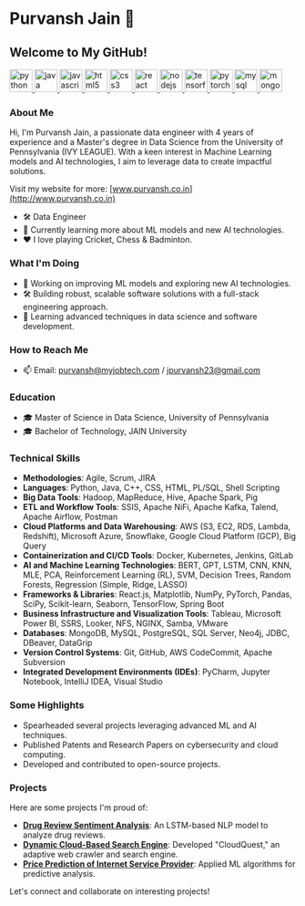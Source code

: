 # Purvansh Jain 👋

## Welcome to My GitHub!
<p align="left">
  <a href="https://python.org" target="_blank"> <img src="https://cdn.jsdelivr.net/gh/devicons/devicon/icons/python/python-original.svg" alt="python" width="40" height="40"/> </a>
  <a href="https://java.com" target="_blank"> <img src="https://cdn.jsdelivr.net/gh/devicons/devicon/icons/java/java-original.svg" alt="java" width="40" height="40"/> </a>
  <a href="https://www.javascript.com/" target="_blank"> <img src="https://cdn.jsdelivr.net/gh/devicons/devicon/icons/javascript/javascript-original.svg" alt="javascript" width="40" height="40"/> </a>
  <a href="https://www.w3.org/html/" target="_blank"> <img src="https://cdn.jsdelivr.net/gh/devicons/devicon/icons/html5/html5-original.svg" alt="html5" width="40" height="40"/> </a>
  <a href="https://www.w3schools.com/css/" target="_blank"> <img src="https://cdn.jsdelivr.net/gh/devicons/devicon/icons/css3/css3-original.svg" alt="css3" width="40" height="40"/> </a>
  <a href="https://reactjs.org/" target="_blank"> <img src="https://cdn.jsdelivr.net/gh/devicons/devicon/icons/react/react-original.svg" alt="react" width="40" height="40"/> </a>
  <a href="https://nodejs.org" target="_blank"> <img src="https://cdn.jsdelivr.net/gh/devicons/devicon/icons/nodejs/nodejs-original.svg" alt="nodejs" width="40" height="40"/> </a>
   <a href="https://www.tensorflow.org/" target="_blank"> <img src="https://cdn.jsdelivr.net/gh/devicons/devicon/icons/tensorflow/tensorflow-original.svg" alt="tensorflow" width="40" height="40"/> </a>
  <a href="https://pytorch.org/" target="_blank"> <img src="https://cdn.jsdelivr.net/gh/devicons/devicon/icons/pytorch/pytorch-original.svg" alt="pytorch" width="40" height="40"/> </a>
  <a href="https://www.mysql.com/" target="_blank"> <img src="https://cdn.jsdelivr.net/gh/devicons/devicon/icons/mysql/mysql-original.svg" alt="mysql" width="40" height="40"/> </a>
  <a href="https://www.mongodb.com/" target="_blank"> <img src="https://cdn.jsdelivr.net/gh/devicons/devicon/icons/mongodb/mongodb-original.svg" alt="mongodb" width="40" height="40"/> </a>
</p>

### About Me
Hi, I'm Purvansh Jain, a passionate data engineer with 4 years of experience and a Master's degree in Data Science from the University of Pennsylvania (IVY LEAGUE). With a keen interest in Machine Learning models and AI technologies, I aim to leverage data to create impactful solutions. 

Visit my website for more: [www.purvansh.co.in](http://www.purvansh.co.in)

- 🛠️ Data Engineer
- 🌱 Currently learning more about ML models and new AI technologies.
- ❤️ I love playing Cricket, Chess & Badminton.

### What I'm Doing
- 🔭 Working on improving ML models and exploring new AI technologies.
- 🛠️ Building robust, scalable software solutions with a full-stack engineering approach.
- 🌱 Learning advanced techniques in data science and software development.

### How to Reach Me
- 📫 Email:  [purvansh@myjobtech.com](mailto:purvansh@myjobtech.com) / [jpurvansh23@gmail.com](mailto:jpurvansh23@gmail.com)

### Education
- 🎓 Master of Science in Data Science, University of Pennsylvania
- 🎓 Bachelor of Technology, JAIN University

### Technical Skills
- **Methodologies**: Agile, Scrum, JIRA
- **Languages**: Python, Java, C++, CSS, HTML, PL/SQL, Shell Scripting
- **Big Data Tools**: Hadoop, MapReduce, Hive, Apache Spark, Pig
- **ETL and Workflow Tools**: SSIS, Apache NiFi, Apache Kafka, Talend, Apache Airflow, Postman
- **Cloud Platforms and Data Warehousing**: AWS (S3, EC2, RDS, Lambda, Redshift), Microsoft Azure, Snowflake, Google Cloud Platform (GCP), Big Query
- **Containerization and CI/CD Tools**: Docker, Kubernetes, Jenkins, GitLab
- **AI and Machine Learning Technologies**: BERT, GPT, LSTM, CNN, KNN, MLE, PCA, Reinforcement Learning (RL), SVM, Decision Trees, Random Forests, Regression (Simple, Ridge, LASSO)
- **Frameworks & Libraries**: React.js, Matplotlib, NumPy, PyTorch, Pandas, SciPy, Scikit-learn, Seaborn, TensorFlow, Spring Boot
- **Business Infrastructure and Visualization Tools**: Tableau, Microsoft Power BI, SSRS, Looker, NFS, NGINX, Samba, VMware
- **Databases**: MongoDB, MySQL, PostgreSQL, SQL Server, Neo4j, JDBC, DBeaver, DataGrip
- **Version Control Systems**: Git, GitHub, AWS CodeCommit, Apache Subversion
- **Integrated Development Environments (IDEs)**: PyCharm, Jupyter Notebook, IntelliJ IDEA, Visual Studio


### Some Highlights
- Spearheaded several projects leveraging advanced ML and AI techniques.
- Published Patents and Research Papers on cybersecurity and cloud computing.
- Developed and contributed to open-source projects.

### Projects
Here are some projects I'm proud of:
- [**Drug Review Sentiment Analysis**](https://github.com/Purvansh-Jain/DRUG-REVIEW-SENTIMENT-ANALYSIS): An LSTM-based NLP model to analyze drug reviews.
- [**Dynamic Cloud-Based Search Engine**](https://github.com/Purvansh-Jain/Cloud-Quest): Developed "CloudQuest," an adaptive web crawler and search engine.
- [**Price Prediction of Internet Service Provider**](https://github.com/Purvansh-Jain/Internet-Service-Price-Prediction): Applied ML algorithms for predictive analysis.

Let's connect and collaborate on interesting projects!

